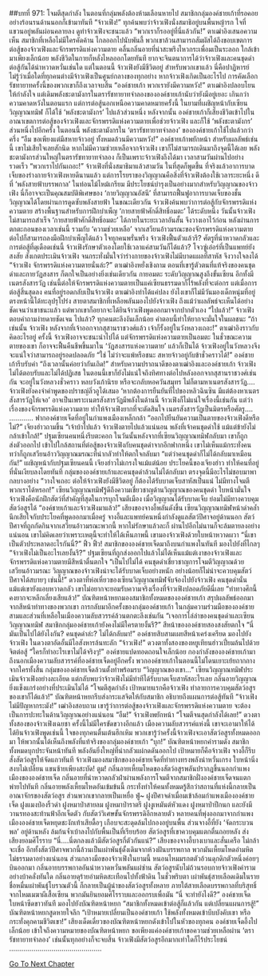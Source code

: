 ##บทที่ 971: โจมตีสุดกำลัง
ในตอนที่กลุ่มพลังต้องห้ามเลือนหายไป
สมาชิกกลุ่มองค์ชายเก้าที่รอคอยอย่างร้อนรนด้านนอกก็เข้ามาทันที
“จ้าวเฟิง!”
ทุกค้นพบว่าจ้าวเฟิงนั่งสมาธิอยู่บนพื้นหญ้ารก ใจที่แขวนอยู่พลันผ่อนคลายลง
ดูท่าจ้าวเฟิงจะชนะแล้ว
“พวกเราก็รออยู่ที่นี่แล้วกัน!”
ตาเฒ่าอิงเสนอความเห็น
สมาชิกที่เหลือไม่มีใครคัดค้าน
ไกลออกไปนับพันลี้ พวกเขาล้วนสามารถสัมผัสได้ถึงขอบเขตการต่อสู้ของจ้าวเฟิงและจักรพรรดิแห่งความตาย คลื่นกลิ่นอายที่น่าสะพรึงไหวกระเพื่อมเป็นระลอก ใกล้เข้ามาเพียงเล็กน้อย พลังชีวิตในกายก็หลั่งไหลออกโดยทันที
ยากจะจินตนาการได้ว่าจ้าวเฟิงและคนชุดดำต่อสู้กันได้น่าหวาดหวั่นเช่นใด
แต่ในตอนนี้ จ้าวเฟิงยังมีชีวิตอยู่ สำหรับพวกเขาแล้ว นี่คือปาฏิหารย์
ไม่รู้ว่าเมื่อใดที่ทุกคนต่างมีจ้าวเฟิงเป็นศูนย์กลางของทุกอย่าง
หากจ้าวเฟิงเกิดเป็นอะไรไป การคัดเลือกรัชทายาทครั้งนี้ของพวกเขาก็ถึงเวลาจบสิ้น
“องค์ชายเก้า พวกเรายังมีความหวัง!”
ตาเฒ่าอิงปลอบโยนให้กำลังใจ
แต่เดิมพลังชะตามังกรในตรารัชทายาทจำลองขององค์ชายเก้านับว่ายังมีอยู่เยอะ เกินกว่าความคาดหวังในตอนแรก
แต่การต่อสู้นอกเหนือความคาดหมายครั้งนี้ ในยามที่เผชิญหน้ากับเซียนวิญญาณทมิฬ ก็ได้ใช้ ‘พลังชะตามังกร’ ไปแล้วส่วนหนึ่ง
หลังจากนั้น องค์ชายเก้าก็เสี่ยงชีวิตเข้าไปในอาณาเขตการต่อสู้ของจ้าวเฟิงและจักรพรรดิแห่งความตายเพื่อช่วยจ้าวเฟิง และก็ใช้ ‘พลังชะตามังกร’ ส่วนหนึ่งไปอีกครั้ง
ในตอนนี้ พลังชะตามังกรใน ‘ตรารัชทายาทจำลอง’ ขององค์ชายเก้าใช้ไปแล้วกว่าครึ่ง
“อืม ขอเพียงแต่มีสหายจ้าวอยู่ ทั้งหมดล้วนมีความหวัง!”
องค์ชายเก้าพยักหน้า
สำหรับผลลัพธ์เช่นนี้ เขาไม่เสียใจเลยสักนิด หากไม่มีความช่วยเหลือจากจ้าวเฟิง เขาก็ไม่สามารถเดินมาถึงจุดนี้ได้เลย
พลังชะตามังกรส่วนใหญ่ในตรารัชทายาทจำลอง ก็เป็นเพราะจ้าวเฟิงถึงได้มา
เวลาสามวันผ่านไปอย่างรวดเร็ว
“พวกเราไปกันเถอะ!”
จ้าวเฟิงที่นั่งสมาธิมาแล้วสามวัน ในที่สุดก็พูดขึ้น
ที่จริงแล้วอาการบาดเจ็บของร่างกายจ้าวเฟิงหายดีนานแล้ว แต่การโรยราของวิญญาณคือสิ่งที่จ้าวเฟิงต้องใช้เวลาระยะหนึ่ง
ดีที่ ‘พลังสายฟ้าบรรพกาล’ ในท่อนไม้ไหม้เกรียม มีประโยชน์บำรุงเป็นอย่างมากสำหรับวิญญาณของจ้าวเฟิง
นี่ก็อาจจะเป็นคุณสมบัติพิเศษของ ‘กายวิญญาณอัสนี’ ที่สามารถฟื้นฟูอาการบาดเจ็บของชั้นวิญญาณได้โดยผ่านการดูดซับพลังสายฟ้า
ในขณะเดียวกัน จ้าวเฟิงค้นพบว่าการต่อสู้กับจักรพรรดิแห่งความตาย สร้างพื้นฐานสำหรับการฝึกบำเพ็ญ ‘กายสายฟ้าศักดิ์สิทธิ์อมตะ’ ได้ระดับหนึ่ง
วันนั้นจ้าวเฟิงไม่สามารถสำเร็จ ‘กายสายฟ้าศักดิ์สิทธิ์อมตะ’ ได้ภายในระยะเวลาอันสั้น จึงวางเอาไว้ก่อน
หลังผ่านการตกตะกอนของเวลาเช่นนี้ รวมกับ ‘ความช่วยเหลือ’ จากเสวียนอ้าวมรณะของจักรพรรดิแห่งความตาย ต่อไปก็สามารถลงมือฝึกบำเพ็ญได้แล้ว
ใจทุกคนพรั่นพรึง จ้าวเฟิงฟื้นตัวแล้วรึ?
ศัตรูที่น่าหวาดกลัวและการต่อสู้ที่ดุเดือดเช่นนี้ จ้าวเฟิงรักษาตัวเองโดยใช้เวลาแค่สามวันก็ได้แล้ว?
โจวซู่เอ๋อร์ที่เป็นแพทย์ยังสงสัย สังเกตประเมินจ้าวเฟิง จนกระทั่งมั่นใจว่าร่างกายของจ้าวเฟิงไม่มีบาดแผลที่สาหัส จึงวางใจลงได้
“จ้าวเฟิง จักรพรรดิแห่งความตายนั่นล่ะ?”
ตาเฒ่าอิงหยั่งเชิงถาม
ตอนที่เขารู้ตัวตนที่แท้จริงของคนชุดดำและกายวัฏสงสาร ก็ตกใจเป็นอย่างยิ่งเช่นเดียวกัน
กายอมตะ ระดับวิญญาณสูงถึงขั้นเซียน อีกทั้งมีเนตรสังสารวัฏ
เช่นนี้ต่อให้จักรพรรดิแห่งความตายเป็นแค่เซียนธรรมดาก็ไร้พลังที่จะต่อกร
แต่เมื่อการต่อสู้สิ้นสุดลง คนที่อยู่รอดกลับเป็นจ้าวเฟิง
ตาเฒ่าอิงทำได้แค่ปลง ยังไงเขาก็ไม่มีวันมองเด็กหนุ่มที่อยู่ตรงหน้านี้ได้ทะลุปรุโปร่ง
สายตาสมาชิกที่เหลือพลันมองไปยังจ้าวเฟิง ถึงแม้ว่าผลลัพธ์จะเห็นได้อย่างชัดเจนว่าเขาชนะแล้ว แต่พวกเขาก็อยากจะได้ยินจ้าวเฟิงพูดออกมาจากปากตัวเอง
“ไปแล้ว!”
จ้าวเฟิงตอบคำถามง่ายดายชัดเจน
ไปแล้ว?
ทุกคนตะลึงงันเล็กน้อย คำตอบนี้ทำให้ยากจะมั่นใจในผลชนะ
“ถ้าเช่นนั้น จ้าวเฟิง หลังจากที่เจ้าออกจากสุสานราชวงศ์แล้ว เจ้าก็รั้งอยู่ในวังหลวงเถอะ!”
ตาเฒ่าอิงราวกับคิดอะไรอยู่
ครั้งนี้ จ้าวเฟิงอาจจะชนะนำไปได้
แต่จักรพรรดิแห่งความตายเป็นอมตะ ในชั่วขณะความตายของเขา ก็อาจจะฟื้นคืนชีพขึ้นมาใน ‘วัฏสงสารแห่งความตาย’ แล้วก็เป็นได้
จ้าวเฟิงอยู่ในวังหลวงจึงจะแน่ใจว่าสามารถอยู่รอดปลอดภัย
“ใช่ ไม่ว่าจะแพ้หรือชนะ สหายจ้าวอยู่กับข้าชั่วคราวได้!”
องค์ชายเก้ารีบรับคำ
“ถึงเวลานั้นค่อยว่ากันเถิด!”
สำหรับความปราถนาดีของตาเฒ่าอิงและองค์ชายเก้า จ้าวเฟิงไม่ได้ตอบรับและไม่ได้ปฏิเสธ ในตอนนี้เขาก็ยังไม่แน่ใจถึงทิศทางต่อไปหลังออกจากสุสานราชวงศ์เช่นกัน
จะอยู่ในวังหลวงชั่วคราว หลบวังเก้านิรย หรือจะกลับหอควันสมุทร ไม่ก็ตามหาเนตรสังสารวัฏ....
จ้าวเฟิงยังคงจำคำพูดของปราชญ์ลิ่วอูได้เสมอ ‘หากต้องการยืนยันที่ไปของหลิวฉินซิน มีแต่ต้องหาเนตรสังสารวัฏให้เจอ’
อาจเป็นเพราะเนตรสังสารวัฏมีพลังในด้านนี้ จ้าวเฟิงก็ไม่แน่ใจเรื่องนี้เช่นกัน
แต่ว่า เรื่องของจักรพรรดิแห่งความตาย ทำให้จ้าวเฟิงยากที่จะตัดสินใจ เนตรสังสารวัฏเป็นมิตรหรือศัตรู....
............
ฟากองค์ชายเจ็ดที่อยู่ในกำแพงเมืองเหล็กกล้า
“ออกไปยืนยันความเป็นตายของจ้าวเฟิงดีหรือไม่?”
เจียงฮ่าวถามขึ้น
“เจ้าบ้าไปแล้ว จ้าวเฟิงตายไปแล้วแน่นอน พลังที่เจ้าคนชุดดำใช้ แม้แต่ข้ายังไม่กล้าเข้าใกล้!”
ปฐมเซียนคนหนึ่งรีบตะคอก
ในวันนั้นหลังจากที่เซียนวิญญาณทมิฬกลับมา เขาก็ถูกส่งตัวออกไป เข้าไปใกล้สถานที่ต่อสู้ของจ้าวเฟิงกับคนชุดดำจากอีกฟากหนึ่ง
เขาไม่เห็นแม้กระทั่งคน ทว่าก็ถูกเสวียนอ้าววิญญาณมรณะที่น่ากลัวทำให้ตกใจกลับมา
“แต่ว่าคนชุดดำก็ไม่ได้กลับมาเหมือนกัน!”
เผชิญหน้ากับปฐมเซียนคนนี้ เจียงฮ่าวไม่เกรงใจแม้แต่น้อย
ประโยคนี้ของเจียงฮ่าว ทำให้คนที่อยู่ที่นั่นเงียบลงโดยทันที
กลุ่มขององค์ชายเก้าและคนชุดดำล้วนไม่ได้กลับมา ตรงจุดนี้มีอะไรไม่ชอบมาพากลบางอย่าง
“วางใจเถอะ ต่อให้จ้าวเฟิงยังมีชีวิตอยู่ ก็ต้องได้รับบาดเจ็บสาหัสเป็นแน่ ไม่มีทางโจมตีพวกเราได้หรอก!”
เซียนวิญญาณทมิฬรู้ดีถึงความเชี่ยวชาญด้านวิญญาณของคนชุดดำ ใบหน้ามั่นใจ
จ้าวเฟิงคือนักฝึกสัตว์ที่สำคัญที่สุดในการบุกโจมตีเมือง เมื่อวิญญาณได้รับบาดเจ็บ ย่อมไม่มีทางควบคุมสัตว์อสูรได้
“องค์ชายเก้าและจ้าวเฟิงมาแล้ว!”
เสียงของจางอี้พลันดังขึ้น
เซียนวิญญาณทมิฬหน้าดำคล้ำ นึกเสียใจกับประโยคที่พูดออกมาเมื่อครู่
จางอี้และแพทย์คนหนึ่งกำลังดูแลสัตว์ปีศาจอยู่ด้านนอก สัตว์ปีศาจที่ถูกกัดกินจากเสวียนอ้าวมรณะพวกนี้ หากไม่รักษาแล้วละก็ ผ่านไปอีกไม่นานก็จะล้มตายลงอย่างแน่นอน
เขาไม่คิดเลยว่าเพราะเหตุนี้จะทำให้ได้เห็นภาพนี้ เขามองจ้าวเฟิงด้วยใบหน้าหวาดผวา “นี่เขาเป็นตัวประหลาดอะไรกันนี่?”
ฟิ้ว ฟิ้ว!
สมาชิกขององค์ชายเจ็ดมาถึงบนกำแพงในทันที มองไปยังที่ไกลๆ
“จ้าวเฟิงไม่เป็นอะไรเลยงั้นรึ?”
ปฐมเซียนที่ถูกส่งออกไปแล้วไม่ได้เห็นแม้แต่เงาของจ้าวเฟิงและจักรพรรดิแห่งความตายมีสีหน้าตื่นตกใจ
“เป็นไปไม่ได้ คนชุดดำเชี่ยวชาญการโจมตีวิญญาณด้วยเสวียนอ้าวมรณะ วิญญาณของจ้าวเฟิงน่าจะได้รับบาดเจ็บอย่างหนัก อย่างน้อยก็ไม่น่าจะควบคุมสัตว์ปีศาจได้สบายๆ เช่นนี้!”
ดวงตาที่ห่อเหี่ยวของเซียนวิญญาณทมิฬจับจ้องไปยังจ้าวเฟิง
คนชุดดำนั่น แม้แต่เขายังแอบหวาดกลัว เขาไม่อยากจะยอมรับความจริงเรื่องที่จ้าวเฟิงปลอดภัยดีนี่เลย
“ท่าทางศึกนี้คงยากจะหลีกเลี่ยงเสียแล้ว!”
บัณฑิตหน้าหยกมองสมาชิกทั้งหมดขององค์ชายเก้า สรุปผลลัพธ์ออกมาจากสีหน้าท่าทางของพวกเขา
การกลับมาอีกครั้งของกลุ่มองค์ชายเก้า ในกลุ่มความร่วมมือขององค์ชายสามและส่วนที่เหลือในเมืองความลับสวรรค์ล้วนตกตะลึงเช่นกัน
“เจอการไล่ล่าของคนชุดดำและเซียนวิญญาณทมิฬ สมาชิกกลุ่มองค์ชายเก้ายังคงไม่มีใครตายงั้นรึ?”
สีหน้าขององค์ชายสองสงสัยตกใจ
“นี่มันเป็นไปได้ยังไงกัน? คนชุดดำล่ะ? ไม่ได้กลับมา!”
องค์ชายสิบสามเผยสีหน้าเคร่งเครียด มองไปยังจ้าวเฟิง ในดวงตาอัดอั้นมีไอสังหารล้นทะลัก
“จ้าวเฟิง!”
ดวงตาทั้งสองของหยูเทียนฮ่าวเปี่ยมล้นไปด้วยจิตต่อสู้
“ใครก็ทำอะไรเขาไม่ได้จริงๆ!”
องค์ชายแปดทอดถอนใจเล็กน้อย
กองกำลังขององค์ชายเก้ามาถึงนอกเมืองความลับสวรรค์ที่องค์ชายเจ็ดอยู่อีกครั้ง
พวกองค์ชายเก้าในตอนนี้ไม่โดนเยาะเย้ยถากถางจากใครทั้งสิ้น
กลุ่มขององค์ชายเจ็ดล้วนตั้งท่าพร้อมรบ
“วิญญาณของเขา...”
เซียนวิญญาณทมิฬประเมินจ้าวเฟิงอย่างละเอียด แต่กลับพบว่าจ้าวเฟิงไม่มีท่าทีได้รับบาดเจ็บสาหัสอะไรเลย กลิ่นอายวิญญาณยิ่งแข็งแกร่งอย่างที่ประเมินไม่ได้
“โจมตีสุดกำลัง เป้าหมายแรกคือจ้าวเฟิง ทำลายการควบคุมสัตว์อสูรของเขาก็ได้แล้ว!”
บัณฑิตหน้าหยกรีบส่งกระแสจิตให้กับสมาชิก อธิบายถึงแผนการต่อสู้ทันที
“จ้าวเฟิง ไม่มีปัญหากระมัง!”
เฒ่าอิงสอบถาม
เขารู้ว่าการต่อสู้ของจ้าวเฟิงและจักรพรรดิแห่งความตาย จะต้องเป็นการปะทะในด้านวิญญาณอย่างแน่นอน
“อืม!”
จ้าวเฟิงพยักหน้า
“โจมตีจนสุดกำลังได้เลย!”
ดวงตาทั้งสองของจ้าวเฟิงเฉยชา
ครั้งนี้ไม่มีใครขัดขวางอีกแล้ว เมืองความลับสวรรค์แห่งนี้ เขาจะเอามาให้ได้
ได้ยินจ้าวเฟิงพูดเช่นนี้ ใจของทุกคนตื่นเต้นฮึกเหิม
พวกเขารู้ว่าครั้งนี้จ้าวเฟิงจะเอาสัตว์อสูรทั้งหมดออกมา ให้พวกนั้นได้เห็นถึงพลังที่แท้จริงของกลุ่มองค์ชายเก้า
“บุก!”
บัณฑิตหน้าหยกคำรามดัง สมาชิกทั้งหมดบุกประจันหน้าทันที พลังอันยิ่งใหญ่ที่น่ากลัวแผ่กดดันออกไป เป้าหมายก็คือจ้าวเฟิง
จางอี้ก็รีบสั่งสัตว์อสูรให้จัดแถวทันที
จ้าวเฟิงมองสมาชิกขององค์ชายเจ็ดที่ท่าทางทรงพลังน่าหวั่นเกรง ใบหน้านิ่งสงบไม่เปลี่ยน แขนซ้ายเพียงสะบัด!
ตูม!
กลิ่นอายเหี้ยมโหดของสัตว์อสูรพลันปรากฏขึ้นนอกกำแพงเมืองขององค์ชายเจ็ด กลิ่นอายที่น่าหวาดกลัวฝ่าผ่านพลังการโจมตีจากสมาชิกฝั่งองค์ชายเจ็ดจนแตกพ่ายไปทันที
กลิ่นอายพลังเหี้ยมโหดอันเข้มข้นนี้ กระทั่งทำให้คนทั้งหมดรู้สึกว่าสถานที่แห่งนี้กลายเป็นอาณาจักรของสัตว์อสูร ส่วนพวกเขากลายเป็นเหยื่อ
ฟู่~
ฝูงปีศาจดำเมื่อมเข้าล้อมกำแพงเมืององค์ชายเจ็ด
ฝูงแมงป่องริ้วดำ ฝูงหมาป่าสายลม ฝูงหมาป่าราตรี ฝูงงูเหมันต์หัวแดง ฝูงหมาป่าปีกนก และยังมีวานรทองสะท้านฟ้าอีกเจ็ดตัว กับสัตว์วิเศษขั้นจักรพรรดิอีกหลายตัว
หลายคนที่พุ่งออกมาจากกำแพงเมืององค์ชายเจ็ดหยุดชะงักเท้าเสียดื้อๆ เกือบจะสะดุดล้มไปกองอยู่บนพื้น
ส่วนจางอี้ที่ยัง ‘จัดกระบวนพล’ อยู่ด้านหลัง ล้มก้นจ้ำเบ้าลงไปกับพื้นเป็นที่เรียบร้อย
สัตว์อสูรที่เขาควบคุมแตกตื่นถอยหลัง ส่งเสียงยอมศิโรราบ
“นี่....นี่ตกลงแล้วมีสัตว์อสูรกี่ตัวกันแน่?”
เสียงของจางอี้บางเบาและสั่นเครือ ไม่กล้าจะเชื่อ
อีกทั้งสัตว์ปีศาจพวกนี้ล้วนเป็นเผ่าพันธุ์ดั้งเดิมจากห้วงฝันบรรพกาล พวกมันเหี้ยมโหดอำมหิต ไม่ธรรมดาอย่างแน่นอน
ส่วนกลางมือของจ้าวเฟิงในยามนี้ หนอนไหมมรกตตัวอ้วนดุกดิกตัวหนึ่งค่อยๆ บินออกมา
กลิ่นอายบรรพกาลอันน่าหวาดหวั่นพลันแผ่ซ่าน
สัตว์อสูรนับไม่ถ้วนรอบกายจ้าวเฟิงคำรามอย่างบ้าคลั่งทันใด กลิ่นอายดุร้ายอำมหิตสะเทือนไปทั้งฟ้าดิน
ในชั่วพริบตา เผ่าพันธุ์สายเลือดเดิมในรายชื่อหมื่นเผ่าพันธุ์โบราณตัวนี้ ก็กลายเป็นผู้นำของสัตว์อสูรทั้งหลาย
ภายใต้สายเลือดบรรพกาลที่บริสุทธิ์จากไหมเมฆาผีเสื้อเซียน พวกมันยินยอมศิโรราบและออกรบเพื่อมัน
“นี่ จะทำยังไงดี?”
องค์ชายเจ็ดใบหน้าซีดขาวทันที มองไปยังบัณฑิตหน้าหยก
“สมาชิกทั้งหมดเข้าต่อสู้ก็แล้วกัน แต่เปลี่ยนแผนการสู้!”
บัณฑิตหน้าหยกสูดหายใจลึก
“เป้าหมายเปลี่ยนเป็นองค์ชายเก้า ใช้พลังทั้งหมดเข้าบีบบังคับเขา หรือกระทั่งคุกคามชีวิตเขา!”
เสียงเด็ดเดี่ยวของบัณฑิตหน้าหยกดังเข้าไปในหัวของทุกคน
องค์ชายเจ็ดอึ้งไปเล็กน้อย เข้าใจถึงความหมายของบัณฑิตหน้าหยก
ขอเพียงแค่องค์ชายเก้าขอความช่วยเหลือผ่าน ‘ตรารัชทายาทจำลอง’ เช่นนั้นทุกอย่างก็จะจบสิ้น จ้าวเฟิงมีสัตว์อสูรอีกมากเท่าใดก็ไร้ประโยชน์
……………………………………….


[Go To Next Chapter]( ./209.md)